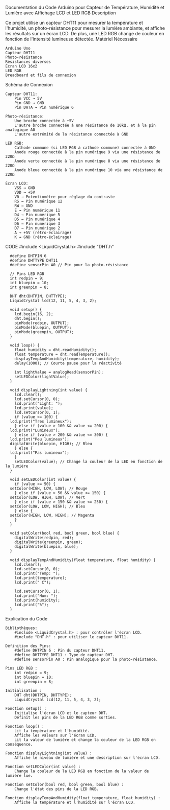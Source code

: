 Documentation du Code Arduino pour Capteur de Température, Humidité et Lumière avec Affichage LCD et LED RGB
Description

Ce projet utilise un capteur DHT11 pour mesurer la température et l'humidité, un photo-résistance pour mesurer la lumière ambiante, et affiche les résultats sur un écran LCD. De plus, une LED RGB change de couleur en fonction de l'intensité lumineuse détectée.
Matériel Nécessaire

    Arduino Uno
    Capteur DHT11
    Photo-résistance
    Résistances diverses
    Écran LCD 16x2
    LED RGB
    Breadboard et fils de connexion

Schéma de Connexion

    Capteur DHT11:
        Pin VCC → 5V
        Pin GND → GND
        Pin DATA → Pin numérique 6

    Photo-résistance:
        Une broche connectée à +5V
        L'autre broche connectée à une résistance de 10kΩ, et à la pin analogique A0
        L'autre extrémité de la résistance connectée à GND

    LED RGB:
        Cathode commune (si LED RGB à cathode commune) connectée à GND
        Anode rouge connectée à la pin numérique 9 via une résistance de 220Ω
        Anode verte connectée à la pin numérique 8 via une résistance de 220Ω
        Anode bleue connectée à la pin numérique 10 via une résistance de 220Ω

    Écran LCD:
        VSS → GND
        VDD → +5V
        V0 → Potentiomètre pour réglage du contraste
        RS → Pin numérique 12
        RW → GND
        E → Pin numérique 11
        D4 → Pin numérique 5
        D5 → Pin numérique 4
        D6 → Pin numérique 3
        D7 → Pin numérique 2
        A → +5V (rétro-éclairage)
        K → GND (rétro-éclairage)

CODE
      #include <LiquidCrystal.h>
      #include "DHT.h"

      #define DHTPIN 6
      #define DHTTYPE DHT11
      #define sensorPin A0 // Pin pour la photo-résistance

      // Pins LED RGB
      int redpin = 9;
      int bluepin = 10;
      int greenpin = 8;

      DHT dht(DHTPIN, DHTTYPE);
      LiquidCrystal lcd(12, 11, 5, 4, 3, 2);

      void setup() {
        lcd.begin(16, 2);
        dht.begin();
        pinMode(redpin, OUTPUT);
        pinMode(bluepin, OUTPUT);
        pinMode(greenpin, OUTPUT);
      }

      void loop() {
        float humidity = dht.readHumidity();
        float temperature = dht.readTemperature();
        displayTempAndHumidity(temperature, humidity);
        delay(1000); // Courte pause pour la réactivité

        int lightValue = analogRead(sensorPin);
        setLEDColor(lightValue);
      }

      void displayLightning(int value) {
        lcd.clear();
        lcd.setCursor(0, 0);
        lcd.print("Light: ");
        lcd.print(value);
        lcd.setCursor(0, 1);
        if (value <= 100) {
      lcd.print("Tres lumineux");
        } else if (value > 100 && value <= 200) {
      lcd.print("Lumineux");
        } else if (value > 200 && value <= 300) {
      lcd.print("Peu lumineux");
      digitalWrite(bluepin, HIGH); // Bleu
        } else {
      lcd.print("Pas lumineux");
        }
        setLEDColor(value); // Change la couleur de la LED en fonction de la lumière
      }

      void setLEDColor(int value) {
        if (value <= 50) {
      setColor(HIGH, LOW, LOW); // Rouge
        } else if (value > 50 && value <= 150) {
      setColor(LOW, HIGH, LOW); // Vert
        } else if (value > 150 && value <= 250) {
      setColor(LOW, LOW, HIGH); // Bleu
        } else {
      setColor(HIGH, LOW, HIGH); // Magenta
        }
      }

      void setColor(bool red, bool green, bool blue) {
        digitalWrite(redpin, red);
        digitalWrite(greenpin, green);
        digitalWrite(bluepin, blue);
      }

      void displayTempAndHumidity(float temperature, float humidity) {
        lcd.clear();
        lcd.setCursor(0, 0);
        lcd.print("Temp: ");
        lcd.print(temperature);
        lcd.print(" C");

        lcd.setCursor(0, 1);
        lcd.print("Hum: ");
        lcd.print(humidity);
        lcd.print("%");
      }

Explication du Code

    Bibliothèques:
        #include <LiquidCrystal.h> : pour contrôler l'écran LCD.
        #include "DHT.h" : pour utiliser le capteur DHT11.

    Définition des Pins:
        #define DHTPIN 6 : Pin du capteur DHT11.
        #define DHTTYPE DHT11 : Type de capteur DHT.
        #define sensorPin A0 : Pin analogique pour la photo-résistance.

    Pins LED RGB :
        int redpin = 9;
        int bluepin = 10;
        int greenpin = 8;

    Initialisation :
        DHT dht(DHTPIN, DHTTYPE);
        LiquidCrystal lcd(12, 11, 5, 4, 3, 2);

    Fonction setup() :
        Initialise l'écran LCD et le capteur DHT.
        Définit les pins de la LED RGB comme sorties.

    Fonction loop() :
        Lit la température et l'humidité.
        Affiche les valeurs sur l'écran LCD.
        Lit la valeur de lumière et change la couleur de la LED RGB en conséquence.

    Fonction displayLightning(int value) :
        Affiche le niveau de lumière et une description sur l'écran LCD.

    Fonction setLEDColor(int value) :
        Change la couleur de la LED RGB en fonction de la valeur de lumière lue.

    Fonction setColor(bool red, bool green, bool blue) :
        Change l'état des pins de la LED RGB.

    Fonction displayTempAndHumidity(float temperature, float humidity) :
        Affiche la température et l'humidité sur l'écran LCD.
